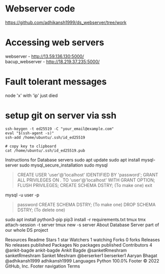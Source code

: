 
# Webserver code
https://github.com/adhikansh1999/ds_webserver/tree/work

# Accessing web servers
webserver - http://13.59.136.130:5000/<br />
bacup_webserver - http://18.219.37.235:5000/


# Fault tolerant messages
node 'x' with 'ip' just died

# setup git on server via ssh
```
ssh-keygen -t ed25519 -C "your_email@example.com"
eval "$(ssh-agent -s)"
ssh-add /home/ubuntu/.ssh/id_ed25519

# copy key to clipboard
cat /home/ubuntu/.ssh/id_ed25519.pub
```

Instructions for Database servers
sudo apt update
sudo apt install mysql-server
sudo mysql_secure_installation
sudo mysql
 >CREATE USER 'user'@'localhost' IDENTIFIED BY 'password';
 >GRANT ALL PRIVILEGES ON *.* TO 'user'@'localhost' WITH GRANT OPTION;
 >FLUSH PRIVILEGES;
 >CREATE SCHEMA DSTRY; (To make one)
 >exit

mysql -u user -p
 >password
 >CREATE SCHEMA DSTRY; (To make one)
 >DROP SCHEMA DSTRY; (To delete one)

sudo apt install python3-pip
pip3 install -r requirements.txt
tmux
tmx attach-session -t server
tmux new -s server
About
Database Server part of our whole DS project

Resources
 Readme
Stars
 1 star
Watchers
 1 watching
Forks
 0 forks
Releases
No releases published
Packages
No packages published
Contributors 4
@ankit-bagde
ankit-bagde Ankit Bagde
@sanketRmeshram
sanketRmeshram Sanket Meshram
@berserker1
berserker1 Aaryan Bhagat
@adhikansh1999
adhikansh1999
Languages
Python
100.0%
Footer
© 2022 GitHub, Inc.
Footer navigation
Terms

